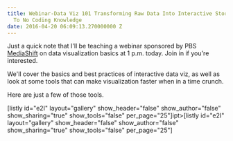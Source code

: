 ```yaml
---
title: Webinar-Data Viz 101 Transforming Raw Data Into Interactive Stories With Little
  To No Coding Knowledge
date: 2016-04-20 06:09:13.270000000 Z
---
```


<p>Just a quick note that I'll be teaching a webinar sponsored by PBS <a href="http://mediashift.org/2015/07/data-viz-101-how-to-transform-data-into-interactive-stories/">MediaShift</a> on data visualization basics at 1 p.m. today. Join in if you're interested.</p>
<div id="bigmarker-conference-widget-containerdea0aa00e7dc"></div>
<p><script src="https://www.bigmarker.com/widget/script.js?club=digitaled&style=conference&color=35a35c&btext=Reserve your spot&bs=small&cid=dea0aa00e7dc&conferences=Data-Viz-101-How-to-Transform-Data-into-Interactive-Stories" type="text/javascript"></script></p>
<p>We'll cover the basics and best practices of interactive data viz, as well as look at some tools that can make visualization faster when in a time crunch. <!--more--></p>
<p>Here are just a few of those tools.</p>
<p>[listly id="e2I" layout="gallery" show_header="false" show_author="false" show_sharing="true" show_tools="false" per_page="25"]ipt&gt;[listly id="e2I" layout="gallery" show_header="false" show_author="false" show_sharing="true" show_tools="false" per_page="25"]</p>
